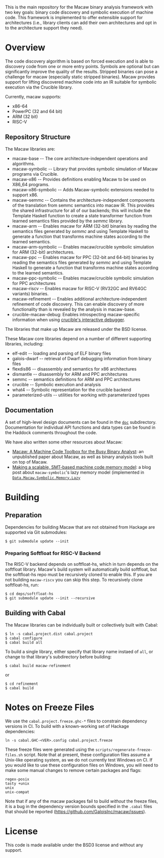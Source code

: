 This is the main repository for the Macaw binary analysis framework with two key
goals: binary code discovery and symbolic execution of machine code. This
framework is implemented to offer extensible support for architectures (i.e.,
library clients can add their own architectures and opt in to the architecture
support they need).

# Overview

The code discovery algorithm is based on forced execution and is able to
discovery code from one or more entry points. Symbols are optional but can
significantly improve the quality of the results. Stripped binaries can pose a
challenge for macaw (especially static stripped binaries). Macaw provides
support for lifting discovered machine code into an IR suitable for symbolic
execution via the Crucible library.

Currently, macaw supports:

* x86-64
* PowerPC (32 and 64 bit)
* ARM (32 bit)
* RISC-V

## Repository Structure

The Macaw libraries are:

* macaw-base -- The core architecture-independent operations and
  algorithms.
* macaw-symbolic -- Library that provides symbolic simulation of Macaw
  programs via Crucible.
* macaw-x86 -- Provides definitions enabling Macaw to be used on
  X86_64 programs.
* macaw-x86-symbolic -- Adds Macaw-symbolic extensions needed to
  support x86.
* macaw-semmc -- Contains the architecture-independent components of
  the translation from semmc semantics into macaw IR.  This provides
  the shared infrastructure for all of our backends; this will include
  the Template Haskell function to create a state transformer function
  from learned semantics files provided by the _semmc_ library.
* macaw-arm -- Enables macaw for ARM (32-bit) binaries by reading the
  semantics files generated by _semmc_ and using Template Haskell to
  generate a function that transforms machine states according to the
  learned semantics.
* macaw-arm-symbolic -- Enables macaw/crucible symbolic simulation for
  ARM (32-bit) architectures.
* macaw-ppc -- Enables macaw for PPC (32-bit and 64-bit) binaries by reading the
  semantics files generated by _semmc_ and using Template Haskell to
  generate a function that transforms machine states according to the
  learned semantics.
* macaw-ppc-symbolic -- Enables macaw/crucible symbolic simulation for
  PPC architectures
* macaw-riscv -- Enables macaw for RISC-V (RV32GC and RV64GC variants) binaries.
* macaw-refinement -- Enables additional architecture-independent
  refinement of code discovery.  This can enable discovery of more
  functionality than is revealed by the analysis in macaw-base.
* crucible-macaw-debug: Enables introspecting macaw-specific information when
  using [crucible's interactive
  debugger](https://github.com/GaloisInc/crucible/tree/master/crucible-debug).

The libraries that make up Macaw are released under the BSD license.

These Macaw core libraries depend on a number of different supporting libraries, including:

* elf-edit -- loading and parsing of ELF binary files
* galois-dwarf -- retrieval of Dwarf debugging information from binary files
* flexdis86 -- disassembly and semantics for x86 architectures
* dismantle -- disassembly for ARM and PPC architectures
* semmc -- semantics definitions for ARM and PPC architectures
* crucible -- Symbolic execution and analysis
* what4 -- Symbolic representation for the crucible backend
* parameterized-utils -- utilities for working with parameterized types

## Documentation

A set of high-level design documents can be found in the [`doc`](doc)
subdirectory. Documentation for individual API functions and data types can be
found in the Haddock comments throughout the code.

We have also written some other resources about Macaw:

* [Macaw: A Machine Code Toolbox for the Busy Binary
  Analyst](http://www.arxiv.org/abs/2407.06375): an unpublished paper about
  Macaw, as well as binary analysis tools built on top of Macaw.
* [Making a scalable, SMT-based machine code memory
  model](https://galois.com/blog/2023/03/making-a-scalable-smt-based-machine-code-memory-model/):
  a blog post about `macaw-symbolic`'s lazy memory model (implemented in
  [`Data.Macaw.Symbolic.Memory.Lazy`](symbolic/src/Data/Macaw/Symbolic/Memory/Lazy.hs)

# Building

## Preparation

Dependencies for building Macaw that are not obtained from Hackage are
supported via Git submodules:

    $ git submodule update --init

### Preparing Softfloat for RISC-V Backend

The RISC-V backend depends on softfloat-hs, which in turn depends on the
softfloat library.  Macaw's build system will automatically build softfloat,
but the softfloat-hs repo must be recursively cloned to enable this.  If you
are not building `macaw-riscv` you can skip this step.  To recursively clone
softfloat-hs, run:
```shell
$ cd deps/softfloat-hs
$ git submodule update --init --recursive
```

## Building with Cabal

The Macaw libraries can be individually built or collectively built with Cabal:

    $ ln -s cabal.project.dist cabal.project
    $ cabal configure
    $ cabal build all

To build a single library, either specify that library name instaed of
`all`, or change to that library's subdirectory before building:

    $ cabal build macaw-refinement

 or

    $ cd refinement
    $ cabal build

# Notes on Freeze Files

We use the `cabal.project.freeze.ghc-*` files to constrain dependency versions
in CI. To build with a known-working set of Hackage dependencies:

```
ln -s cabal.GHC-<VER>.config cabal.project.freeze
```

These freeze files were generated using the `scripts/regenerate-freeze-files.sh` script.
Note that at present, these configuration files assume a Unix-like operating
system, as we do not currently test Windows on CI. If you would like to use
these configuration files on Windows, you will need to make some manual changes
to remove certain packages and flags:

```
regex-posix
tasty +unix
unix
unix-compat
```

Note that if any of the macaw packages fail to build *without* the freeze files,
it is a bug in the dependency version bounds specified in the `.cabal` files
that should be reported (https://github.com/GaloisInc/macaw/issues).

# License

This code is made available under the BSD3 license and without any support.
